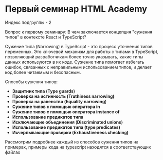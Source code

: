 # Первый семинар HTML Academy
Индекс подгруппы - 2


Вопрос к первому семинару: В чем заключается концепция "сужения типов" в контексте React и TypeScript?


Сужение типа (Narrowing) в TypeScript - это процесс уточнения типов переменных. 
Это ключевой механизм для работы с типами в TypeScript, позволяющий разработчикам более точно указывать, 
какие типы данных используются в их коде. Сужение типа помогает избегать ошибок, связанных с неправильным 
использованием типов, и делает код более читаемым и безопасным. 


Способы сужения типов:
* <b>Защитник типа (Type guards)
* Проверка на истинность (Truthiness narrowing)
* Проверка на равенство (Equality narrowing)
* Сужение типов с помощью оператора in
* Сужение типов с помощью оператора instance of
* Использование предикатов типа 
* Исключающие объединения (Discriminated unions)
* Использование предикатов типа (type predicates)
* Исчерпывающие проверки (Exhaustiveness checking)</b>

Рассмотрим подробнее каждый из способов сужения типов на примерах, примеры кода на typescript находятся в соответствующих файлах


